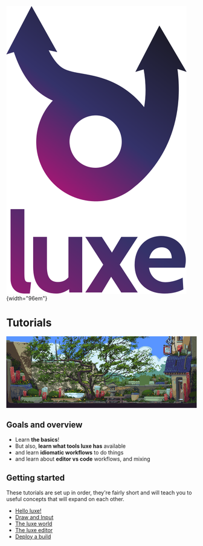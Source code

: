 ![](/images/luxe-dark.svg){width="96em"}

# Tutorials
![](/images/tutorial/intro/tutorial.png)

## Goals and overview

- Learn **the basics**!
- But also, **learn what tools luxe has** available
- and learn **idiomatic workflows** to do things
- and learn about **editor vs code** workflows, and mixing

## Getting started

These tutorials are set up in order, they're fairly short 
and will teach you to useful concepts that will expand on each other.

- [Hello luxe!](hello/index.md)
- [Draw and Input](draw-and-input/index.md)
- [The luxe world](world/index.md)
- [The luxe editor](editor/index.md)
- [Deploy a build](deploy/index.md)
